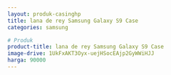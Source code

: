 ```yaml
---
layout: produk-casinghp
title: lana de rey Samsung Galaxy S9 Case
categories: samsung

# Produk
product-title: lana de rey Samsung Galaxy S9 Case
image-drive: 1UkFxAKT3Oyx-uejHSocEAjp2GyWWiHJJ
harga: 90000
---
```

